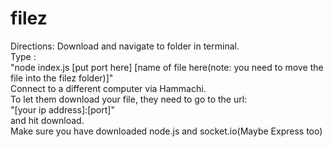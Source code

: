 # filez
Directions:
Download and navigate to folder in terminal. <br />
Type : <br />
"node index.js [put port here] [name of file here(note: you need to move the file into the filez folder)]"<br />
Connect to a different computer via Hammachi.<br />
To let them download your file, they need to go to the url:<br />
"[your ip address]:[port]"<br />
and hit download.<br />
Make sure you have downloaded node.js and socket.io(Maybe Express too)
